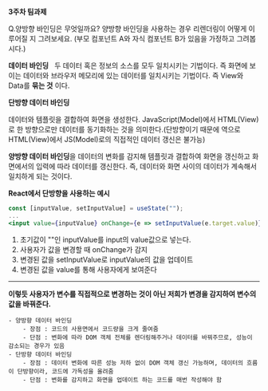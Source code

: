 **3주차 팀과제** 

Q.양방향 바인딩은 무엇일까요? 
 양방향 바인딩을 사용하는 경우 리렌더링이 어떻게 이루어질 지 그려보세요.
 (부모 컴포넌트 A와 자식 컴포넌트 B가 있음을 가정하고 그려봅시다.)

 

**데이터 바인딩**
  두 데이터 혹은 정보의 소스를 모두 일치시키는 기법이다. 즉 화면에 보이는 데이터와 브라우저 메모리에 있는 데이터를 일치시키는 기법이다. 즉 View와 Data를 **묶는 것**
이다.

**단방향 데이터 바인딩**

  데이터와 템플릿을 결합하여 화면을 생성한다. JavaScript(Model)에서 HTML(View)로 한 방향으로만 데이터를 동기화하는 것을 의미한다.(단방향이기 때문에 역으로 HTML(View)에서 JS(Model)로의 직접적인 데이터 갱신은 불가능) 

 **양방향 데이터 바인딩**을 데이터의 변화를 감지해 템플릿과 결합하여 화면을 갱신하고 화면에서의 입력에 따라 데이터를 갱신한다. 즉, 데이터와 화면 사이의 데이터가 계속해서 일치하게 되는 것이다.

**React에서 단방향을 사용하는 예시**

```jsx
const [inputValue, setInputValue] = useState("");
...
<input value={inputValue} onChange={e => setInputValue(e.target.value)} />
```

1. 초기값이 ""인 inputValue를 input의 value값으로 넣는다.
1. 사용자가 값을 변경할 때 onChange가 감지
1. 변경된 값을 setInputValue로 inputValue의 값을 업데이트
1. 변경된 값을 value를 통해 사용자에게 보여준다
****

**이렇듯 사용자가 변수를 직접적으로 변경하는 것이 아닌 저희가 변경을 감지하여 변수의 값을 바꿔준다.**

```
- 양방향 데이터 바인딩
    - 장점 : 코드의 사용면에서 코드량을 크게 줄여줌
    - 단점 : 변화에 따라 DOM 객체 전체를 렌더링해주거나 데이터를 바꿔주므로, 성능이 감소되는 경우가 있음
- 단방향 데이터 바인딩
    - 장점 : 데이터 변화에 따른 성능 저하 없이 DOM 객체 갱신 가능하며, 데이터의 흐름이 단방향이라, 코드에 가독성을 올려줌
    - 단점 : 변화를 감지하고 화면을 업데이트 하는 코드를 매번 작성해야 함
```
